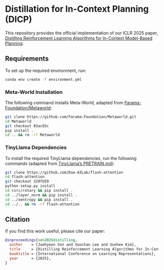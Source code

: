 # Distillation for In-Context Planning (DICP)

This repository provides the official implementation of our ICLR 2025 paper, [Distilling Reinforcement Learning Algorithms for In-Context Model-Based Planning](https://openreview.net/forum?id=BfUugGfBE5&noteId=BfUugGfBE5).

## Requirements

To set up the required environment, run:
```bash
conda env create -f environment.yml
```

### Meta-World Installation

The following command installs Meta-World, adapted from [Farama-Foundation/Metaworld](https://github.com/Farama-Foundation/Metaworld):
```bash
git clone https://github.com/Farama-Foundation/Metaworld.git
cd Metaworld
git checkout 83ac03c
pip install .
cd .. && rm -rf Metaworld
```

### TinyLlama Dependencies

To install the required TinyLlama dependencies, run the following commands (adapted from [TinyLlama’s PRETRAIN.md](https://github.com/jzhang38/TinyLlama/blob/main/PRETRAIN.md)):
```bash
git clone https://github.com/Dao-AILab/flash-attention
cd flash-attention
git checkout 320fb59
python setup.py install
cd csrc/rotary && pip install .
cd ../layer_norm && pip install .
cd ../xentropy && pip install .
cd ../.. && rm -rf flash-attention
```

## Citation
If you find this work useful, please cite our paper:
```bibtex
@inproceedings{son2025distilling,
  author    = {Jaehyeon Son and Soochan Lee and Gunhee Kim},
  title     = {Distilling Reinforcement Learning Algorithms for In-Context Model-Based Planning},
  booktitle = {International Conference on Learning Representations},
  year      = {2025},
}
```